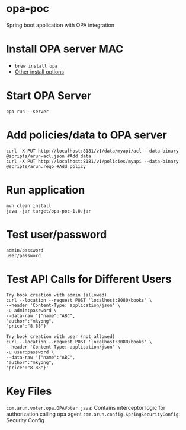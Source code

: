# opa-poc

Spring boot application with OPA integration

# Install OPA server MAC
* `brew install opa`
* [Other install options](https://www.openpolicyagent.org/docs/latest/#running-opa)

# Start OPA Server

`opa run --server`

# Add policies/data to OPA server
```
curl -X PUT http://localhost:8181/v1/data/myapi/acl --data-binary @scripts/arun-acl.json #Add data
curl -X PUT http://localhost:8181/v1/policies/myapi --data-binary @scripts/arun.rego #Add policy
```


# Run application
```
mvn clean install
java -jar target/opa-poc-1.0.jar

```

# Test user/password
```
admin/password
user/password
```

# Test API Calls for Different Users
```
Try book creation with admin (allowed)
curl --location --request POST 'localhost:8080/books' \
--header 'Content-Type: application/json' \
-u admin:password \
--data-raw '{"name":"ABC",
"author":"mkyong",
"price":"8.88"}'

Try book creation with user (not allowed)
curl --location --request POST 'localhost:8080/books' \
--header 'Content-Type: application/json' \
-u user:password \
--data-raw '{"name":"ABC",
"author":"mkyong",
"price":"8.88"}'

```

# Key Files
`com.arun.voter.opa.OPAVoter.java`: Contains interceptor logic for authorization calling opa agent
`com.arun.config.SpringSecurityConfig`: Security Config


